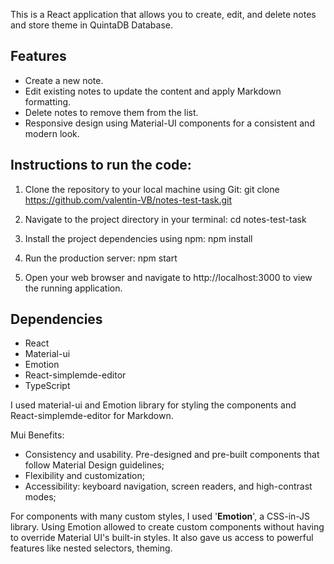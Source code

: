 This is a React application that allows you to create, edit, and delete notes and store theme in QuintaDB Database.

## Features

- Create a new note.
- Edit existing notes to update the content and apply Markdown formatting.
- Delete notes to remove them from the list.
- Responsive design using Material-UI components for a consistent and modern look.

## Instructions to run the code:

1. Clone the repository to your local machine using Git:
   git clone https://github.com/valentin-VB/notes-test-task.git

2. Navigate to the project directory in your terminal:
   cd notes-test-task

3. Install the project dependencies using npm:
   npm install
4. Run the production server:
   npm start

5. Open your web browser and navigate to http://localhost:3000 to view the running application.

## Dependencies

- React
- Material-ui
- Emotion
- React-simplemde-editor
- TypeScript

I used material-ui and Emotion library for styling the components and React-simplemde-editor for Markdown.

Mui Benefits:

- Consistency and usability. Pre-designed and pre-built components that follow Material Design guidelines;
- Flexibility and customization;
- Accessibility: keyboard navigation, screen readers, and high-contrast modes;

For components with many custom styles, I used '**Emotion**', a CSS-in-JS library. Using Emotion allowed to create custom components without having to override Material UI's built-in styles. It also gave us access to powerful features like nested selectors, theming.
